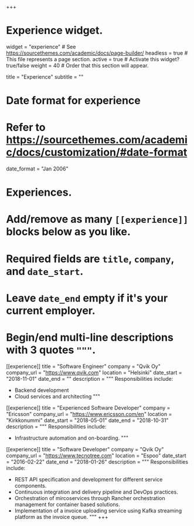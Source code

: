 +++
# Experience widget.
widget = "experience"  # See https://sourcethemes.com/academic/docs/page-builder/
headless = true  # This file represents a page section.
active = true  # Activate this widget? true/false
weight = 40  # Order that this section will appear.

title = "Experience"
subtitle = ""

# Date format for experience
#   Refer to https://sourcethemes.com/academic/docs/customization/#date-format
date_format = "Jan 2006"

# Experiences.
#   Add/remove as many `[[experience]]` blocks below as you like.
#   Required fields are `title`, `company`, and `date_start`.
#   Leave `date_end` empty if it's your current employer.
#   Begin/end multi-line descriptions with 3 quotes `"""`.
[[experience]]
  title = "Software Engineer"
  company = "Qvik Oy"
  company_url = "https://www.qvik.com"
  location = "Helsinki"
  date_start = "2018-11-01"
  date_end = ""
  description = """
  Responsibilities include:
  
  * Backend development
  * Cloud services and architecting
  """

[[experience]]
  title = "Experienced Software Developer"
  company = "Ericsson"
  company_url = "https://www.ericsson.com/en"
  location = "Kirkkonummi"
  date_start = "2018-05-01"
  date_end = "2018-10-31"
  description = """
  Responsibilities include:
  
  * Infrastructure automation and on-boarding.
  """

[[experience]]
  title = "Software Developer"
  company = "Qvik Oy"
  company_url = "https://www.tecnotree.com"
  location = "Espoo"
  date_start = "2016-02-22"
  date_end = "2018-01-26"
  description = """
  Responsibilities include:
  
  * REST API specification and development for different service components.
  * Continuous integration and delivery pipeline and DevOps practices.
  * Orchestration of mircoservices through Rancher orchestration management for container based solutions.
  * Implementation of a invoice uploading service using Kafka streaming platform as the invoice queue.
  """
+++
